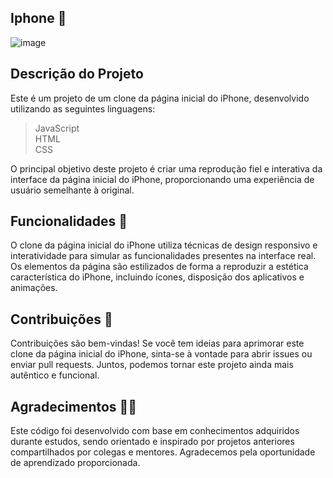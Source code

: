## Iphone 📱
![image](https://github.com/Hkaua/Iphone/assets/115200562/6014677f-67ca-4bf2-844f-b01428200e28)


## Descrição do Projeto
Este é um projeto de um clone da página inicial do iPhone, desenvolvido utilizando as seguintes linguagens:
 
> JavaScript  <br>
> HTML <br>
> CSS <br>

O principal objetivo deste projeto é criar uma reprodução fiel e interativa da interface da página inicial do iPhone, proporcionando uma experiência de usuário semelhante à original.

## Funcionalidades 🎯
O clone da página inicial do iPhone utiliza técnicas de design responsivo e interatividade para simular as funcionalidades presentes na interface real. Os elementos da página são estilizados de forma a reproduzir a estética característica do iPhone, incluindo ícones, disposição dos aplicativos e animações.


## Contribuições 🎈
Contribuições são bem-vindas! Se você tem ideias para aprimorar este clone da página inicial do iPhone, sinta-se à vontade para abrir issues ou enviar pull requests. Juntos, podemos tornar este projeto ainda mais autêntico e funcional.
<br>

## Agradecimentos 🙌🙌
Este código foi desenvolvido com base em conhecimentos adquiridos durante estudos, sendo orientado e inspirado por projetos anteriores compartilhados por colegas e mentores. Agradecemos pela oportunidade de aprendizado proporcionada.
<br>
<br>
<br>
<br>








